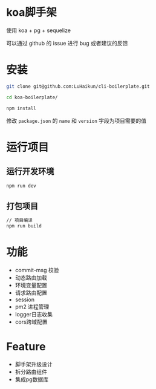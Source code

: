 # koa脚手架

使用 koa + pg + sequelize

可以通过 github 的 issue 进行 bug 或者建议的反馈

# 安装

```bash
git clone git@github.com:LuHaikun/cli-boilerplate.git

cd koa-boilerplate/

npm install
```

修改 `package.json` 的 `name` 和 `version` 字段为项目需要的值

# 运行项目

## 运行开发环境

```bash
npm run dev
```

## 打包项目

```bash
// 项目编译
npm run build

```

# 功能

* commit-msg 校验
* 动态路由加载
* 环境变量配置
* 请求路由配置
* session
* pm2 进程管理
* logger日志收集
* cors跨域配置

# Feature

* 脚手架升级设计
* 拆分路由组件
* 集成pg数据库
